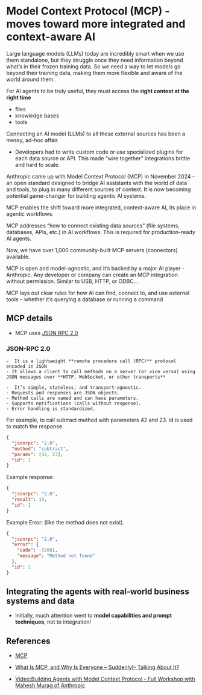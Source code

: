 # Model Context Protocol (MCP) - moves toward more integrated and context-aware AI

Large language models (LLMs) today are incredibly smart when we use them standalone, but they struggle once they need information beyond what’s in their frozen training data. So we need a way to let models go beyond their training data, making them more flexible and aware of the world around them.



For AI agents to be truly useful, they must access the **right context at the right time**
- files
- knowledge bases
- tools


Connecting an AI model (LLMs) to all these external sources has been a messy, ad-hoc affair.

- Developers had to write custom code or use specialized plugins for each data source or API. This made “wire together” integrations brittle and hard to scale.


Anthropic came up with Model Context Protocol (MCP) in November 2024 – an open standard designed to bridge AI assistants with the world of data and tools, to plug in many different sources of context. 
It is now becoming potential game-changer for building agentic AI systems.

MCP enables the shift toward more integrated, context-aware AI, its place in agentic workflows.

MCP addresses  “how to connect existing data sources” (file systems, databases, APIs, etc.) in AI workflows. 
This is required for production-ready AI agents.

Now, we have  over 1,000 community-built MCP servers (connectors) available.

MCP is open and model-agnostic, and it’s backed by a major AI player - Anthropic. Any developer or company can create an MCP integration without permission. Similar to USB, HTTP, or ODBC...


MCP lays out clear rules for how AI can find, connect to, and use external tools – whether it’s querying a database or running a command



## MCP details

- MCP uses [JSON RPC 2.0](#json-rpc2)

<a name="json-rpc2"></a>

### JSON-RPC 2.0
    -  It is a lightweight **remote procedure call (RPC)** protocol encoded in JSON
    - It allows a client to call methods on a server (or vice versa) using JSON messages over **HTTP, WebSocket, or other transports**

    -  It’s simple, stateless, and transport-agnostic.
    - Requests and responses are JSON objects.
    - Method calls are named and can have parameters.
    - Supports notifications (calls without response).
    - Error handling is standardized.

For example, to call subtract method with parameters 42 and 23.
id is used to match the response.
```json
{
  "jsonrpc": "2.0",
  "method": "subtract",
  "params": [42, 23],
  "id": 1
}
```

Example response:
```json
{
  "jsonrpc": "2.0",
  "result": 19,
  "id": 1
}
```
Example Error:  (like the method does not exist).

```json
{
  "jsonrpc": "2.0",
  "error": {
    "code": -32601,
    "message": "Method not found"
  },
  "id": 1
}
```


## Integrating the agents with real-world business systems and data
- Initially, much attention went to **model capabilities and prompt techniques**, not to integration!




## References

- [MCP](https://modelcontextprotocol.io/introduction)

- [What Is MCP, and Why Is Everyone – Suddenly!– Talking About It?](https://huggingface.co/blog/Kseniase/mcp)

- [Video:Building Agents with Model Context Protocol - Full Workshop with Mahesh Murag of Anthropic](https://www.youtube.com/watch?v=kQmXtrmQ5Zg)

